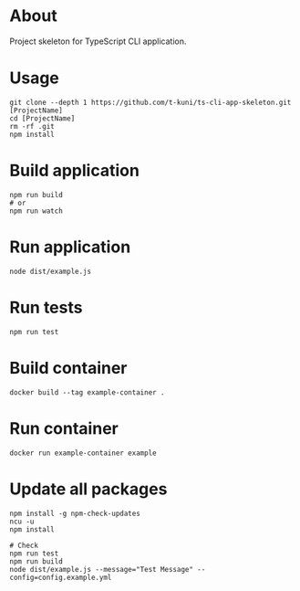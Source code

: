 # About

Project skeleton for TypeScript CLI application.

# Usage

```
git clone --depth 1 https://github.com/t-kuni/ts-cli-app-skeleton.git [ProjectName]
cd [ProjectName]
rm -rf .git 
npm install
```

# Build application

```
npm run build
# or
npm run watch
```

# Run application

```
node dist/example.js
```

# Run tests

```
npm run test
```

# Build container

```
docker build --tag example-container .
```

# Run container

```
docker run example-container example
```

# Update all packages

```
npm install -g npm-check-updates
ncu -u
npm install

# Check
npm run test
npm run build
node dist/example.js --message="Test Message" --config=config.example.yml
```